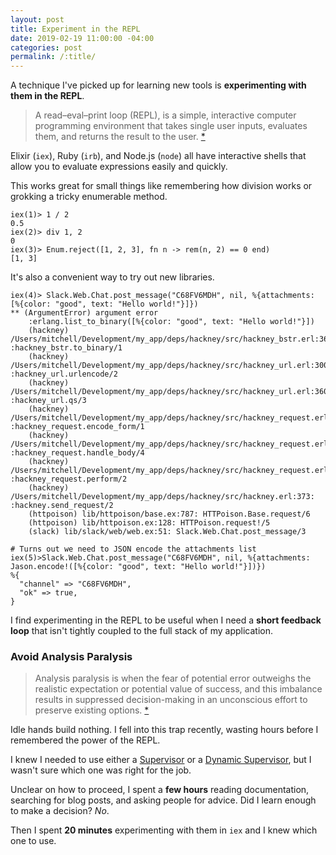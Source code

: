 ```yaml
---
layout: post
title: Experiment in the REPL
date: 2019-02-19 11:00:00 -04:00
categories: post
permalink: /:title/
---
```


A technique I've picked up for learning new tools is **experimenting with them in the REPL**.

>A read–eval–print loop (REPL), is a simple, interactive computer programming environment that takes single user inputs, evaluates them, and returns the result to the user. [\*](https://en.wikipedia.org/wiki/Read%E2%80%93eval%E2%80%93print_loop)

Elixir (`iex`), Ruby (`irb`), and Node.js (`node`) all have interactive shells that allow you to evaluate expressions easily and quickly.

This works great for small things like remembering how division works or grokking a tricky enumerable method.

```console
iex(1)> 1 / 2
0.5
iex(2)> div 1, 2
0
iex(3)> Enum.reject([1, 2, 3], fn n -> rem(n, 2) == 0 end)
[1, 3]
```

It's also a convenient way to try out new libraries.

```console
iex(4)> Slack.Web.Chat.post_message("C68FV6MDH", nil, %{attachments: [%{color: "good", text: "Hello world!"}]})
** (ArgumentError) argument error
    :erlang.list_to_binary([%{color: "good", text: "Hello world!"}])
    (hackney) /Users/mitchell/Development/my_app/deps/hackney/src/hackney_bstr.erl:36: :hackney_bstr.to_binary/1
    (hackney) /Users/mitchell/Development/my_app/deps/hackney/src/hackney_url.erl:300: :hackney_url.urlencode/2
    (hackney) /Users/mitchell/Development/my_app/deps/hackney/src/hackney_url.erl:360: :hackney_url.qs/3
    (hackney) /Users/mitchell/Development/my_app/deps/hackney/src/hackney_request.erl:310: :hackney_request.encode_form/1
    (hackney) /Users/mitchell/Development/my_app/deps/hackney/src/hackney_request.erl:318: :hackney_request.handle_body/4
    (hackney) /Users/mitchell/Development/my_app/deps/hackney/src/hackney_request.erl:81: :hackney_request.perform/2
    (hackney) /Users/mitchell/Development/my_app/deps/hackney/src/hackney.erl:373: :hackney.send_request/2
    (httpoison) lib/httpoison/base.ex:787: HTTPoison.Base.request/6
    (httpoison) lib/httpoison.ex:128: HTTPoison.request!/5
    (slack) lib/slack/web/web.ex:51: Slack.Web.Chat.post_message/3

# Turns out we need to JSON encode the attachments list
iex(5)>Slack.Web.Chat.post_message("C68FV6MDH", nil, %{attachments: Jason.encode!([%{color: "good", text: "Hello world!"}])})
%{
  "channel" => "C68FV6MDH",
  "ok" => true,
} 
```

I find experimenting in the REPL to be useful when I need a **short feedback loop** that isn't tightly coupled to the full stack of my application.

### Avoid Analysis Paralysis

>Analysis paralysis is when the fear of potential error outweighs the realistic expectation or potential value of success, and this imbalance results in suppressed decision-making in an unconscious effort to preserve existing options. [\*](https://en.wikipedia.org/wiki/Analysis_paralysis#Software_development)

Idle hands build nothing. I fell into this trap recently, wasting hours before I remembered the power of the REPL.

I knew I needed to use either a [Supervisor](https://hexdocs.pm/elixir/Supervisor.html) or a [Dynamic Supervisor](https://hexdocs.pm/elixir/DynamicSupervisor.html), but I wasn't sure which one was right for the job.

Unclear on how to proceed, I spent a **few hours** reading documentation, searching for blog posts, and asking people for advice. Did I learn enough to make a decision? _No_.

Then I spent **20 minutes** experimenting with them in `iex` and I knew which one to use.
